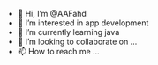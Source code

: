 - 👋 Hi, I’m @AAFahd
- 👀 I’m interested in app development
- 🌱 I’m currently learning java
- 💞️ I’m looking to collaborate on ...
- 📫 How to reach me ...

<!---
AAFahd/AAFahd is a ✨ special ✨ repository because its `README.md` (this file) appears on your GitHub profile.
You can click the Preview link to take a look at your changes.
--->
